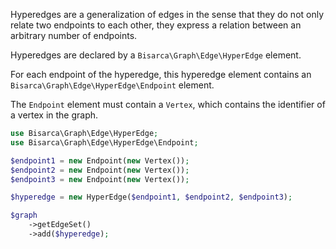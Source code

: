 Hyperedges are a generalization of edges in the sense that they do not only
relate two endpoints to each other, they express a relation between an arbitrary
number of endpoints.

Hyperedges are declared by a `Bisarca\Graph\Edge\HyperEdge` element.

For each endpoint of the hyperedge, this hyperedge element contains an
`Bisarca\Graph\Edge\HyperEdge\Endpoint` element.

The `Endpoint` element must contain a `Vertex`, which contains the identifier
of a vertex in the graph.

```php
use Bisarca\Graph\Edge\HyperEdge;
use Bisarca\Graph\Edge\HyperEdge\Endpoint;

$endpoint1 = new Endpoint(new Vertex());
$endpoint2 = new Endpoint(new Vertex());
$endpoint3 = new Endpoint(new Vertex());

$hyperedge = new HyperEdge($endpoint1, $endpoint2, $endpoint3);

$graph
    ->getEdgeSet()
    ->add($hyperedge);
```
